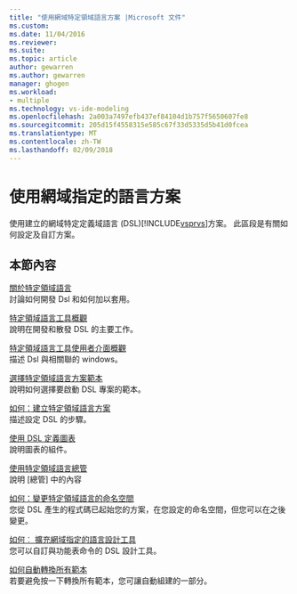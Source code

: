 ```yaml
---
title: "使用網域特定領域語言方案 |Microsoft 文件"
ms.custom: 
ms.date: 11/04/2016
ms.reviewer: 
ms.suite: 
ms.topic: article
author: gewarren
ms.author: gewarren
manager: ghogen
ms.workload:
- multiple
ms.technology: vs-ide-modeling
ms.openlocfilehash: 2a003a7497efb437ef84104d1b757f5650607fe8
ms.sourcegitcommit: 205d15f4558315e585c67f33d5335d5b41d0fcea
ms.translationtype: MT
ms.contentlocale: zh-TW
ms.lasthandoff: 02/09/2018
---
```

# <a name="working-with-domain-specific-language-solutions"></a>使用網域指定的語言方案
使用建立的網域特定定義域語言 (DSL)[!INCLUDE[vsprvs](../code-quality/includes/vsprvs_md.md)]方案。 此區段是有關如何設定及自訂方案。  
  
## <a name="in-this-section"></a>本節內容  
 [關於特定領域語言](../modeling/about-domain-specific-languages.md)  
 討論如何開發 Dsl 和如何加以套用。  
  
 [特定領域語言工具概觀](../modeling/overview-of-domain-specific-language-tools.md)  
 說明在開發和散發 DSL 的主要工作。  
  
 [特定領域語言工具使用者介面概觀](../modeling/overview-of-the-domain-specific-language-tools-user-interface.md)  
 描述 Dsl 與相關聯的 windows。  
  
 [選擇特定領域語言方案範本](../modeling/choosing-a-domain-specific-language-solution-template.md)  
 說明如何選擇要啟動 DSL 專案的範本。  
  
 [如何：建立特定領域語言方案](../modeling/how-to-create-a-domain-specific-language-solution.md)  
 描述設定 DSL 的步驟。  
  
 [使用 DSL 定義圖表](../modeling/working-with-the-dsl-definition-diagram.md)  
 說明圖表的組件。  
  
 [使用特定領域語言總管](../modeling/working-with-the-domain-specific-language-explorer.md)  
 說明 [總管] 中的內容  
  
 [如何：變更特定領域語言的命名空間](../modeling/how-to-change-the-namespace-of-a-domain-specific-language.md)  
 您從 DSL 產生的程式碼已起始您的方案，在您設定的命名空間，但您可以在之後變更。  
  
 [如何︰ 擴充網域指定的語言設計工具](../modeling/how-to-extend-the-domain-specific-language-designer.md)  
 您可以自訂與功能表命令的 DSL 設計工具。  
  
 [如何自動轉換所有範本](http://msdn.microsoft.com/b63cfe20-fe5e-47cc-9506-59b29bca768a)  
 若要避免按一下轉換所有範本，您可讓自動組建的一部分。